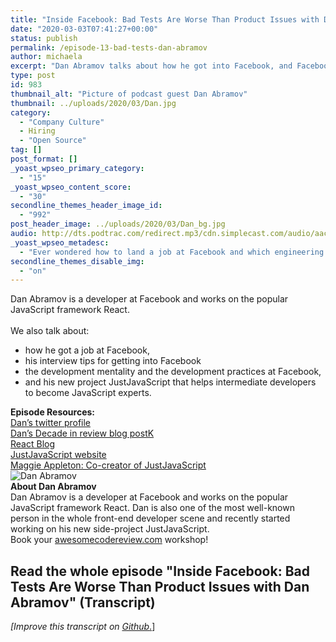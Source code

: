 ```yaml
---
title: "Inside Facebook: Bad Tests Are Worse Than Product Issues with Dan Abramov"
date: "2020-03-03T07:41:27+00:00"
status: publish
permalink: /episode-13-bad-tests-dan-abramov
author: michaela
excerpt: "Dan Abramov talks about how he got into Facebook, and Facebook's development practices."
type: post
id: 983
thumbnail_alt: "Picture of podcast guest Dan Abramov"
thumbnail: ../uploads/2020/03/Dan.jpg
category:
  - "Company Culture"
  - Hiring
  - "Open Source"
tag: []
post_format: []
_yoast_wpseo_primary_category:
  - "15"
_yoast_wpseo_content_score:
  - "30"
secondline_themes_header_image_id:
  - "992"
post_header_image: ../uploads/2020/03/Dan_bg.jpg
audio: http://dts.podtrac.com/redirect.mp3/cdn.simplecast.com/audio/aaca90/aaca909a-e34f-49ae-a86f-f59e4fa807f0/8108bd6c-3028-4bce-8800-7e9a908b3987/dan-abramov-ready_tc.mp3
_yoast_wpseo_metadesc:
  - "Ever wondered how to land a job at Facebook and which engineering practices Facebook's devs follow? How do they test? This episode has all the answers!"
secondline_themes_disable_img:
  - "on"
---
```


<div class="episode-about">
Dan Abramov is a developer at Facebook and works on the popular JavaScript framework React.
<br/> <br/>We also talk about:
<ul>
<li> how he got a job at Facebook,</li>
<li> his interview tips for getting into Facebook</li>
<li> the development mentality and the development practices at Facebook,</li>
<li> and his new project JustJavaScript that helps intermediate developers to become JavaScript experts.</li>
</ul>
</div>
<div class=" episode-links">
<b>Episode Resources:</b><br/>
<a href="https://twitter.com/dan_abramov">Dan’s twitter profile</a><br/>
<a href="https://overreacted.io/my-decade-in-review/">Dan’s Decade in review blog postK</a><br/>
<a href="https://reactjs.org/blog/all.html/">React Blog</a><br/>
<a href="https://justjavascript.com/">JustJavaScript website</a><br/>
<a href="https://illustrated.dev/">Maggie Appleton: Co-creator of JustJavaScript</a><br/>
</div>

<div class="row pt-2 align-items-center">
<div class="col-4 guest-picture">
<img src="../uploads/2020/03/Dan.jpg" alt="Dan Abramov"/>
</div>
<div class="col-8 guest-about">
<b>About Dan Abramov</b><br/>
Dan Abramov is a developer at Facebook and works on the popular JavaScript framework React. Dan is also one of the most well-known person in the whole front-end developer scene and recently started working on his new side-project JustJavaScript.
</div>
</div>

<div class="sponsorship">
Book your <a href="https://www.michaelagreiler.com/workshops">awesomecodereview.com</a> workshop!
</div> 

## Read the whole episode "Inside Facebook: Bad Tests Are Worse Than Product Issues with Dan Abramov" (Transcript)

_\[Improve this transcript on [Github](https://github.com/mgreiler/se-unlocked/tree/master/Transcripts)_[.](https://github.com/mgreiler/se-unlocked/tree/master/Transcripts)\]
